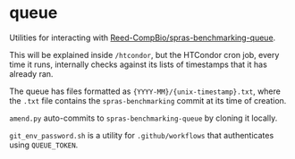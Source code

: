 # queue

Utilities for interacting with [Reed-CompBio/spras-benchmarking-queue](https://github.com/Reed-CompBio/spras-benchmarking-queue).

This will be explained inside `/htcondor`, but the HTCondor cron job, every time it runs, internally checks against its lists of timestamps that it
has already ran.

The queue has files formatted as `{YYYY-MM}/{unix-timestamp}.txt`, where the `.txt` file contains
the `spras-benchmarking` commit at its time of creation.

`amend.py` auto-commits to `spras-benchmarking-queue` by cloning it locally.

`git_env_password.sh` is a utility for `.github/workflows` that authenticates using `QUEUE_TOKEN`.
